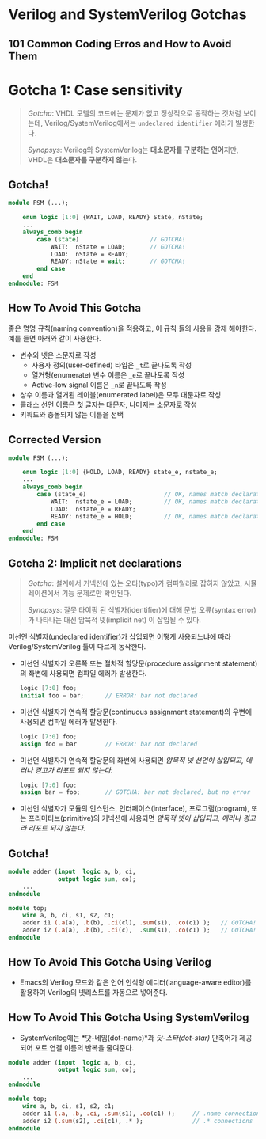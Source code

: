 Verilog and SystemVerilog Gotchas
=================================
101 Common Coding Erros and How to Avoid Them
---------------------------------------------

# Gotcha 1: Case sensitivity

> *Gotcha*: VHDL 모델의 코드에는 문제가 없고 정상적으로 동작하는 것처럼 보이는데, Verilog/SystemVerilog에서는 `undeclared identifier` 에러가 발생한다.
>
> *Synopsys*: Verilog와 SystemVerilog는 **대소문자를 구분하는 언어**지만, VHDL은 **대소문자를 구분하지 않는**다.


## Gotcha!

```SystemVerilog
module FSM (...);

    enum logic [1:0] {WAIT, LOAD, READY} State, nState;
    ...
    always_comb begin
        case (state)                    // GOTCHA!
            WAIT:  nState = LOAD;       // GOTCHA!
            LOAD:  nState = READY;
            READY: nState = wait;       // GOTCHA!
        end case
    end
endmodule: FSM
```


## How To Avoid This Gotcha

좋은 명명 규칙(naming convention)을 적용하고, 이 규칙 들의 사용을 강제 해야한다. 예를 들면 아래와 같이 사용한다.

* 변수와 넷은 소문자로 작성
  * 사용자 정의(user-defined) 타입은 `_t`로 끝나도록 작성
  * 열거형(enumerate) 변수 이름은 `_e`로 끝나도록 작성
  * Active-low signal 이름은 `_n`로 끝나도록 작성
* 상수 이름과 열거된 레이블(enumerated label)은 모두 대문자로 작성
* 클래스 선언 이름은 첫 글자는 대문자, 나머지는 소문자로 작성
* 키워드와 충돌되지 않는 이름을 선택


## Corrected Version

```SystemVerilog
module FSM (...);

    enum logic [1:0] {HOLD, LOAD, READY} state_e, nstate_e;
    ...
    always_comb begin
        case (state_e)                      // OK, names match declarations
            WAIT:  nstate_e = LOAD;         // OK, names match declarations
            LOAD:  nstate_e = READY;
            READY: nstate_e = HOLD;         // OK, names match declarations
        end case
    end
endmodule: FSM
```




## Gotcha 2: Implicit net declarations

> *Gotcha*: 설계에서 커넥션에 있는 오타(typo)가 컴파일러로 잡히지 않았고, 시뮬레이션에서 기능 문제로만 확인된다.
>
> *Synopsys*: 잘못 타이핑 된 식별자(identifier)에 대해 문법 오류(syntax error)가 나타나는 대신 암묵적 넷(implicit net) 이 삽입될 수 있다.

미선언 식별자(undeclared identifier)가 삽입되면 어떻게 사용되느냐에 따라 Verilog/SystemVerilog 툴이 다르게 동작한다.

* 미선언 식별자가 오른쪽 또는 절차적 할당문(procedure assignment statement)의 좌변에 사용되면 컴파일 에러가 발생한다.
    ```Verilog
    logic [7:0] foo;
    initial foo = bar;      // ERROR: bar not declared
    ```

* 미선언 식별자가 연속적 할당문(continuous assignment statement)의 우변에 사용되면 컴파일 에러가 발생한다.
    ```Verilog
    logic [7:0] foo;
    assign foo = bar        // ERROR: bar not declared
    ```

* 미선언 식별자가 연속적 할당문의 좌변에 사용되면 _암묵적 넷 선언이 삽입되고, 에러나 경고가 리포트 되지 않는다_.
    ```Verilog
    logic [7:0] foo;
    assign bar = foo;       // GOTCHA: bar not declared, but no error
    ```

* 미선언 식별자가 모듈의 인스턴스, 인터페이스(interface), 프로그램(program), 또는 프리미티브(primitive)의 커넥션에 사용되면 *암묵적 넷이 삽입되고, 에러나 경고라 리포트 되지 않는다*.


## Gotcha!

```SystemVerilog
module adder (input  logic a, b, ci,
              output logic sum, co);
    ...
endmodule

module top;
    wire a, b, ci, s1, s2, c1;
    adder i1 (.a(a), .b(b), .ci(cl), .sum(s1), .co(c1) );   // GOTCHA!
    adder i2 (.a(a), .b(b), .ci(c),  .sum(s1), .co(c1) );   // GOTCHA!
endmodule
```


## How To Avoid This Gotcha Using Verilog

* Emacs의 Verilog 모드와 같은 언어 인식형 에디터(language-aware editor)를 활용하여 Verilog의 넷리스트를 자동으로 넣어준다.


## How To Avoid This Gotcha Using SystemVerilog

* SystemVerilog에는 *닷-네임(dot-name)*과 *닷-스타(dot-star)* 단축어가 제공되어 포트 연결 이름의 반복을 줄여준다.

```SystemVerilog
module adder (input  logic a, b, ci,
              output logic sum, co);
    ...
endmodule

module top;
    wire a, b, ci, s1, s2, c1;
    adder i1 (.a, .b, .ci, .sum(s1), .co(c1) );     // .name connections
    adder i2 (.sum(s2), .ci(c1), .* );              // .* connections
endmodule
```